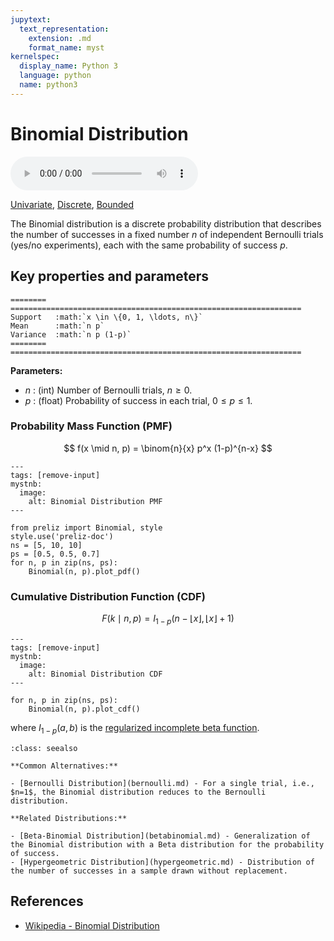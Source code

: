```yaml
---
jupytext:
  text_representation:
    extension: .md
    format_name: myst
kernelspec:
  display_name: Python 3
  language: python
  name: python3
---
```

# Binomial Distribution

<audio controls> <source src="../../_static/binomial.mp3" type="audio/mpeg"> This browser cannot play the pronunciation audio file for this distribution. </audio>

[Univariate](../../gallery_tags.rst#univariate), [Discrete](../../gallery_tags.rst#discrete), [Bounded](../../gallery_tags.rst#bounded)

The Binomial distribution is a discrete probability distribution that describes the number of successes in a fixed number $n$ of independent Bernoulli trials (yes/no experiments), each with the same probability of success $p$. 

## Key properties and parameters

```{eval-rst}
========  =================================================================
Support   :math:`x \in \{0, 1, \ldots, n\}`
Mean      :math:`n p`
Variance  :math:`n p (1-p)`
========  =================================================================
```

**Parameters:**

- $n$ : (int) Number of Bernoulli trials, $n \geq 0$.
- $p$ : (float) Probability of success in each trial, $0 \leq p \leq 1$.

### Probability Mass Function (PMF)

$$
f(x \mid n, p) = \binom{n}{x} p^x (1-p)^{n-x}
$$

```{code-cell}
---
tags: [remove-input]
mystnb:
  image:
    alt: Binomial Distribution PMF
---

from preliz import Binomial, style
style.use('preliz-doc')
ns = [5, 10, 10]
ps = [0.5, 0.5, 0.7]
for n, p in zip(ns, ps):
    Binomial(n, p).plot_pdf()
```

### Cumulative Distribution Function (CDF)

$$
F(k \mid n, p) = I_{1 - p}(n - \lfloor x \rfloor, \lfloor x \rfloor + 1)
$$

```{code-cell}
---
tags: [remove-input]
mystnb:
  image:
    alt: Binomial Distribution CDF
---

for n, p in zip(ns, ps):
    Binomial(n, p).plot_cdf()
```

where $I_{1 - p}(a, b)$ is the [regularized incomplete beta function](https://en.wikipedia.org/wiki/Beta_function#Incomplete_beta_function).

```{seealso}
:class: seealso

**Common Alternatives:**

- [Bernoulli Distribution](bernoulli.md) - For a single trial, i.e., $n=1$, the Binomial distribution reduces to the Bernoulli distribution.

**Related Distributions:**

- [Beta-Binomial Distribution](betabinomial.md) - Generalization of the Binomial distribution with a Beta distribution for the probability of success.
- [Hypergeometric Distribution](hypergeometric.md) - Distribution of the number of successes in a sample drawn without replacement.
```

## References

- [Wikipedia - Binomial Distribution](https://en.wikipedia.org/wiki/Binomial_distribution)